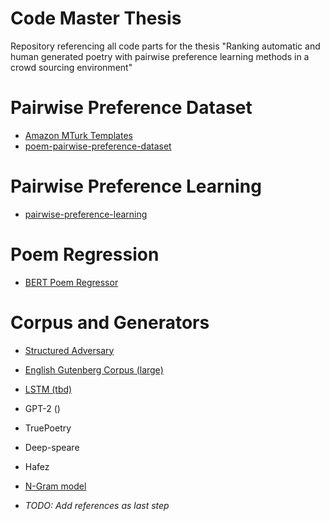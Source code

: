 # Code Master Thesis
Repository referencing all code parts for the thesis "Ranking automatic and human generated poetry with pairwise preference learning methods in a crowd sourcing environment"
# Pairwise Preference Dataset
- [Amazon MTurk Templates](https://github.com/ndarr/mturk-poem-pairwise-preference-templates/tree/main)
- [poem-pairwise-preference-dataset](https://github.com/ndarr/poem-pairwise-preference-dataset)
# Pairwise Preference Learning
- [pairwise-preference-learning](https://github.com/ndarr/pairwise-preference-learning)

# Poem Regression
- [BERT Poem Regressor](https://github.com/ndarr/bert-poem-regressor)

# Corpus and Generators 
- [Structured Adversary](https://github.com/harsh19/Structured-Adversary)
- [English Gutenberg Corpus (large)](https://github.com/anonymous-poetrybot-386/eacl-metrical-tagging-in-the-wild)
- [LSTM (tbd)]()
- GPT-2 ()
- TruePoetry
- Deep-speare
- Hafez
- [N-Gram model](https://github.com/ndarr/ngram-poetry-generator)

- *TODO: Add references as last step*
